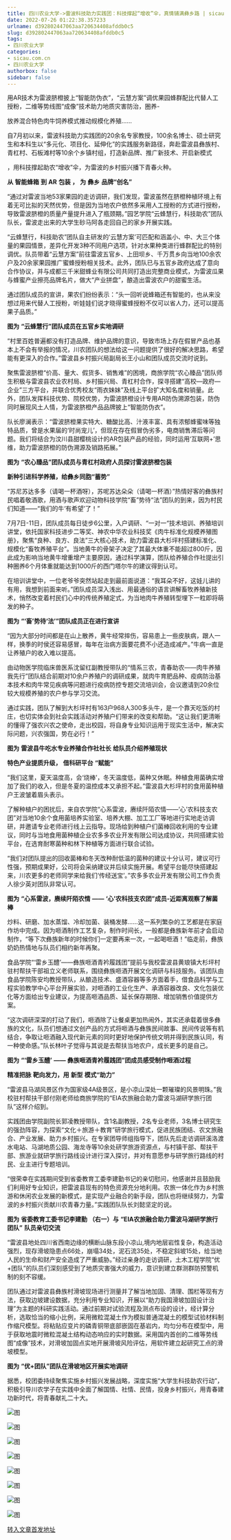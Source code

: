 ```yaml
---
title: 四川农业大学->雷波科技助力实践团：科技撑起“增收”伞，真情铺满彝乡路 | sicau.com.cn
date: 2022-07-26 01:22:38.357233
urlname: d392802447063aa720634408afddb0c5
slug: d392802447063aa720634408afddb0c5
tags: 
- 四川农业大学
categories:
- sicau.com.cn
- 四川农业大学
authorbox: false
sidebar: false
---
```

用AR技术为雷波脐橙披上“智能防伪衣”，“云慧方案”调优果园蜂群配比代替人工授粉，二维等势线图“成像”技术助力地质灾害防治，圈养-

放养混合特色肉牛饲养模式推动规模化养殖……

自7月初以来，雷波科技助力实践团的20余名专家教授，100余名博士、硕士研究生和本科生以“多元化、项目化、延伸化”的实践服务新路径，奔赴雷波县彝族村、青杠村、石板滩村等10余个乡镇村组，打造新品牌、推广新技术、开启新模式
<!--more-->
，用科技撑起助农“增收”伞，为雷波的乡村振兴播下青春火种。

**从** **智能蜂箱** **到** **AR** **包装** **，** **为** **彝乡** **品牌“创名”**

“通过对雷波当地53家果园的走访调研，我们发现，雷波虽然在脐橙种植环境上有着无可比拟的天然优势，但是因为当地农户依然多采用人工授粉的方式进行授粉，导致雷波脐橙的质量产量提升进入了瓶颈期。”园艺学院“云蜂慧行，科技助农”团队队长，雷波走出来的大学生砂马阿各走回自己的家乡开展实践。

“云蜂慧行，科技助农”团队自主研发的‘云慧方案’可匹配和涵盖小、中、大三个体量的果园情景，差异化开发3种不同用户选项，针对水果种类进行蜂群配比的特别调优。队员带着“云慧方案”前往雷波五官乡、上田坝乡、千万贯乡向当地100余农户及20余家果园推广蜜蜂授粉相关技术。此外，团队已与五官乡政府达成了意向合作协议，并与成都三千米甜蜂业有限公司共同打造出完整商业模式，为雷波瓜果与蜂蜜产业擦亮品牌名片，做大“产业拼盘”，酿造出雷波农户的甜蜜生活。

通过团队成员的宣讲，果农们纷纷表示：“头一回听说蜂箱还有智能的，也从来没想过用来代替人工授粉，听娃娃们说才晓得蜜蜂授粉不仅可以省人力，还可以提高果子品质。”

**图为** **“云蜂慧行”团队成员在五官乡实地调研**

“村里百姓普遍都没有打造品牌、维护品牌的意识，导致市场上存在假冒产品也基本上不会有举报的情况，川农团队的想法给这一问题提供了很好的解决思路，希望能有更深入的合作。”雷波县乡村振兴局副局长王小山和团队成员交流时说到。

聚焦雷波脐橙“价高、量大、假货多、销售难”的困境，商旅学院“农心臻品”团队师生积极与雷波县农业农村局、乡村振兴局、青杠村合作，探寻搭建“高校—政府—企业”三方平台，并联合优秀校友“雨衣妹妹”及线上平台扩大知名度和销量。此外，团队发挥科技优势、院校优势，为雷波脐橙设计专用AR防伪溯源包装，防伪同时展现风土人情，为雷波脐橙产品品牌披上“智能防伪衣”。

队长廖澜表示：“雷波脐橙果实特大、糖酸比高、汁液丰富、具有浓郁蜂蜜味等独特品质，曾是水果届的‘时尚宠儿’，但现在存在假冒伪劣多，电商销售滞后等问题。我们将结合为汶川县甜樱桃设计的AR包装产品的经验，同时运用‘互联网+’思维，助力雷波脐橙的防伪溯源及销路拓展。”

**图为** **“农心臻品”团队成员与青杠村政府人员探讨雷波脐橙包装**

**新种引进科学养殖，给彝乡同胞“蓄势”**

“苏尼苏达多多（请喝一杯酒呀），苏呢苏达朵朵（请喝一杯酒）”热情好客的彝族村民唱着敬酒歌，用酒与歌声欢迎动物科技学院“畜”势待“法”团队的到来，因为村民们知道——“我们的牛‘有希望’了！”

7月7日-11日，团队成员每日徒步6公里，入户调研、“一对一“技术培训、养殖培训讲堂，依托国家科技进步二等奖、神农中华农业科技奖《肉牛标准化规模养殖图册》，聚焦“良种、良方、良法”三大核心技术，助力雷波县大杉坪村搭建标准化、规模化“畜牧养殖平台”。当地黄牛的骨架子决定了其最大体重不能超过800斤，因此成为影响当地黄牛增重增产主要原因，通过科学演算，团队给养殖合作社提出引种圈养6个月体重就能达到1000斤的西门塔尔牛的建议得到认可。

在培训讲堂中，一位老爷爷突然站起走到最前面说道：“我耳朵不好，这娃儿讲的有用，我想到前面来听。”团队成员深入浅出、用最通俗的语言讲解畜牧养殖新技术，悄然改变着村民们心中的传统养殖定式，为当地肉牛养殖转型埋下一粒即将萌发的种子。

**图为** **“‘畜’势待‘法’”团队成员正在进行宣讲**

“因为大部分时间都是在山上散养，黄牛经常摔伤，容易患上一些皮肤病，跟人一样，换季的时侯还容易感冒，每年在治病方面要花费不小还造成减产。”牛病一直是让养殖户的收入难以提高。

由动物医学院临床兽医系沈留红副教授带队的“情系三农，青春助农——肉牛养殖我先行”团队结合前期对10余户养殖户的调研成果，就肉牛育肥品种、疫病防治基本技术和肉牛常见疾病等问题进行疫病防控专题交流培训会，会议邀请到20余位较大规模养殖的农户参与学习交流。

通过实践，团队了解到大杉坪村有163户968人300多头牛，是一个靠天吃饭的村庄，也切实体会到社会实践活动对养殖户们带来的改变和帮助。“这让我们更清晰的懂得了强农兴农之使命，走出校园，将自身专业知识运用于现实生活中，解决实际问题，兴农强国，势在必行！”

**图为** **雷波县牛吃水专业养殖合作社社长** **给队员介绍养殖现状**

**特色产业提质升级，** **借科研平台** **“赋能”**

“我们这里，夏天温度高，会‘烧棒’，冬天温度低，菌种又休眠。种植食用菌确实增加了我们的收入，但是冬夏的温控成本又承担不起。”雷波县大杉坪村的食用菌种植户王波皱着眉头表示。

了解种植户的困扰后，来自农学院“心系雷波，赓续阡陌农情——‘心’农科技支农团”对当地10余个食用菌培养实验室、培养大棚、加工工厂等地进行实地走访调研，并邀请专业老师进行线上云指导。现场给到种植户们菌棒回收利用的专业建议，同时与当地食用菌种植企业农多多农业开发有限公司达成协议，共同搭建实验平台，在选育耐寒菌种和林下种植等方面进行联合试验。

“我们对团队提出的回收菌棒和冬天改种耐低温的菌种的建议十分认可，建议可行性强，预期成果好，公司将会采纳建议并后续实施开展。希望平台能尽快搭建起来，川农更多的老师同学来给我们‘传经送宝’。”农多多农业开发有限公司工作负责人徐少英对团队非常认可。

**图为** **“心系雷波，赓续阡陌农情** **——** **‘心’农科技支农团”成员-近距离观察了解菌棒**

炒料、研磨、加水蒸馏、冷却加菌、装桶发酵……这一系列繁杂的工艺都是在家庭作坊中完成。因为咂酒制作工艺复杂，制作时间长，一般都是彝族新年前才会启动制作，“等下次彝族新年的时候你们一定要再来一次，一起喝咂酒！”临走前，彝族奶奶热情地与队员们相约新年再聚。

食品学院“‘雷乡玉醴’——彝族咂酒青衿履践团”提前与我校雷波县黄琅镇大杉坪村驻村帮扶干部祖立义老师联系，围绕彝族咂酒开展文化调研与科技服务。该团队由食品学院陈安均教授带队，从酿造技术、盛酒容器等多方面着手，借食品科学与工程实验教学中心平台开展实验，对咂酒的工业化生产、承酒容器改良、文化包装优化等方面给出专业建议，为提高咂酒品质、延长保存期限、增加销售价值提供方案。

“这次调研深深的打动了我们，咂酒除了让餐桌更加热闹外，其实还承载着很多彝族的文化，队员们想通过文创产品的方式将咂酒与彝族民间故事、民间传说等有机结合，争取让咂酒融入现代新元素的同时更好地保护传统文明并得到民族认同，有一种使命感。”队长林叶子觉得与其说是去帮扶当地农户，成长更多的是自己。

**图为** **“‘雷乡玉醴’** **——** **彝族咂酒青衿履践团”团成员感受制作咂酒过程**

**精准把脉** **靶向发力，用** **新型** **模式“助力”**

“雷波县马湖风景区作为国家级4A级景区，是小凉山深处一颗璀璨的风景明珠。”我校驻村帮扶干部付刚老师给商旅学院的“EIA农旅融合助力雷波马湖研学旅行团队”这样介绍到。

实践团由学院副院长郭凌教授带队，含1名副教授，2名专业老师，3名博士研究生的强劲阵容，为探索“文化＋旅游＋教育”研学旅行模式，促进民族团结、农文旅融合、产业发展、助力乡村振兴。在专家团导师组指导下，团队先后走访调研溪洛渡水电站、马湖地质公园、海龙寺等10余处研学旅游资源点，与村镇干部、帮扶干部、旅游业就研学旅行路线设计进行深入探讨，并对有意愿参与研学旅行路线的村民、业主进行专题培训。

“很荣幸在实践期间受到省委教育工委李建勤书记的亲切慰问，他感谢并且鼓励我们利用好专业知识，把雷波县现有的特色资源充分地利用。农旅一体化作为乡村旅游和休闲农业发展的新模式，是实现产业融合的新手段，团队也将继续努力，为雷波的乡村振兴贡献川农青春力量。”实践团队队长刘懿坚定的说。

**图为** **省委教育工委书记李建勤** **（右一）与** **“EIA农旅融合助力雷波马湖研学旅行团队”** **队员亲切交流**

“雷波县地处四川省西南边缘的横断山脉东段小凉山,境内地层岩性复杂，构造活动强烈，现存滑坡隐患点66处，崩塌34处，泥石流35处，不稳定斜坡15处，给当地人民的生命和财产安全造成了严重威胁。”经过亲身的走访调研，土木工程学院“优+团队”的队员们深刻感受到了地质灾害强大的威力，意识到建立群测群防预警机制的刻不容缓。

团队通过对雷波县彝族村滑坡现场进行测量并了解当地加固、清理、围栏等现有方法，获取边坡建设数据，充分利用专业知识，开展以“助力我国滑坡加固设计治理”为主题的科研实践活动。通过前期对试验流程及测点布设的设计，经计算分析，选取恰当的缩小比例，采用微粒混凝土作为模拟普通混凝土的模型试验材料制作缩尺模型。将粘贴应变片的磷青铜带底部嵌固在基岩内，均匀分布在模型中，用于获取地震时微粒混凝土结构动态响应的实时数据。采用国内首创的二维等势线图“成像”技术，对滑坡加固点实地开展滑坡风险评估，用软件建立起研究工点的滑坡模型。

**图为** **“优+团队”团队在滑坡地区开展实地调研**

据悉，校团委持续聚焦实施乡村振兴发展战略，深度实施“大学生科技助农行动”，积极引导川农学子在实践中全面了解国情、社情、民情，投身乡村振兴，用青春建功新时代，将青春献礼二十大。

![图](https://news.sicau.edu.cn/__local/2/85/03/6B5BAA49267A26293A0B0E347AF_8165CEAB_83061.png)

![图](https://news.sicau.edu.cn/__local/8/B9/38/E19FBFFB35CF081BE214AC21C2F_7D0F71E8_637F3.png)

![图](https://news.sicau.edu.cn/__local/C/7A/AB/AF2B88B43A2C7BC3E0B81287FBF_38217E05_4A38F.png)

![图](https://news.sicau.edu.cn/__local/2/96/A3/E905A275C732FED4A29C531A936_E668D838_69395.png)

![图](https://news.sicau.edu.cn/__local/D/32/87/D40D6E5F899DEA385E15C64F163_FABF9E92_70439.png)

![图](https://news.sicau.edu.cn/__local/F/09/1C/02FD8808CF319969664091EA46F_F37ED59E_5961D.png)

![图](https://news.sicau.edu.cn/__local/9/52/F9/4B464945B30DE39895EDC4CE02B_EBFBBAC1_E5616.png)

![图](https://news.sicau.edu.cn/__local/0/C4/FB/F13D27AE65CD4D50449ABDF7CD2_0B4D9457_FE9D0.png)

[转入文章首发地址](https://news.sicau.edu.cn/info/1078/68968.htm)